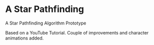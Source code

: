 # A Star Pathfinding
 A Star Pathfinding Algorithm Prototype

Based on a YouTube Tutorial. Couple of improvements and character animations added.
